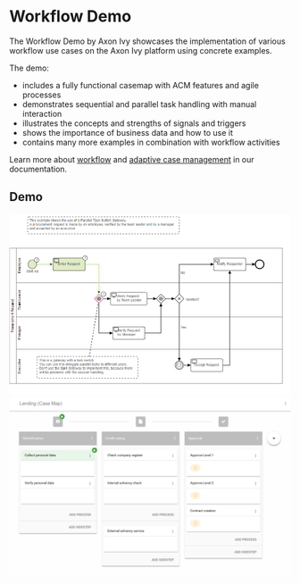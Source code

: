 # Workflow Demo

The Workflow Demo by Axon Ivy showcases the implementation of various workflow use cases on the Axon Ivy platform using concrete examples.

The demo:  
- includes a fully functional casemap with ACM features and agile processes  
- demonstrates sequential and parallel task handling with manual interaction  
- illustrates the concepts and strengths of signals and triggers  
- shows the importance of business data and how to use it  
- contains many more examples in combination with workflow activities  

Learn more about [workflow](https://developer.axonivy.com/doc/9/designer-guide/how-to/workflow.html) and [adaptive case management](https://developer.axonivy.com/doc/9/concepts/adaptive-case-management.html) in our documentation.

## Demo

![Workflow Demo 1](screen1.png "Workflow Demo 1")
![Workflow Demo 2](screen2.png "Workflow Demo 2")
